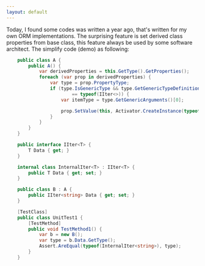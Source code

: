 ```yaml
---
layout: default
---
```


Today, I found some codes was written a year ago, that's written for my own ORM implementations. The surprising feature is set
derived class properties from base class, this feature always be used by some software architect. The simplify code (demo) as following:

```csharp 
    public class A {
        public A() {
            var derivedProperties = this.GetType().GetProperties();
            foreach (var prop in derivedProperties) {
                var type = prop.PropertyType;
                if (type.IsGenericType && type.GetGenericTypeDefinition()
                        == typeof(IIter<>)) {
                    var itemType = type.GetGenericArguments()[0];

                    prop.SetValue(this, Activator.CreateInstance(typeof(InternalIter<>).MakeGenericType(itemType)));
                }
            }
        }
    }

    public interface IIter<T> {
        T Data { get; }
    }

    internal class InternalIter<T> : IIter<T> {
        public T Data { get; set; }
    }

    public class B : A {
        public IIter<string> Data { get; set; }
    }

    [TestClass]
    public class UnitTest1 {
        [TestMethod]
        public void TestMethod1() {
            var b = new B();
            var type = b.Data.GetType();
            Assert.AreEqual(typeof(InternalIter<string>), type);
        }
    }

```